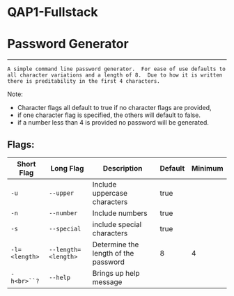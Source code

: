 # QAP1-Fullstack


# Password Generator

---

    A simple command line password generator.  For ease of use defaults to all character variations and a length of 8.  Due to how it is written there is preditability in the first 4 characters.

Note:

- Character flags all default to true if no character flags are provided,
- if one character flag is specified, the others will default to false.
- if a number less than 4 is provided no password will be generated.

## Flags:

| Short Flag      | Long Flag             | Description                          | Default | Minimum |
| --------------- | --------------------- | ------------------------------------ | ------- | ------- |
| `-u`          | `--upper`           | Include uppercase characters         | true    |         |
| `-n`          | `--number`          | Include numbers                      | true    |         |
| `-s`          | `--special`         | include special characters           | true    |         |
| `-l=<length>` | `--length=<length>` | Determine the length of the password | 8       | 4       |
| `-h<br>``?`   | `--help`            | Brings up help message               |         |         |
